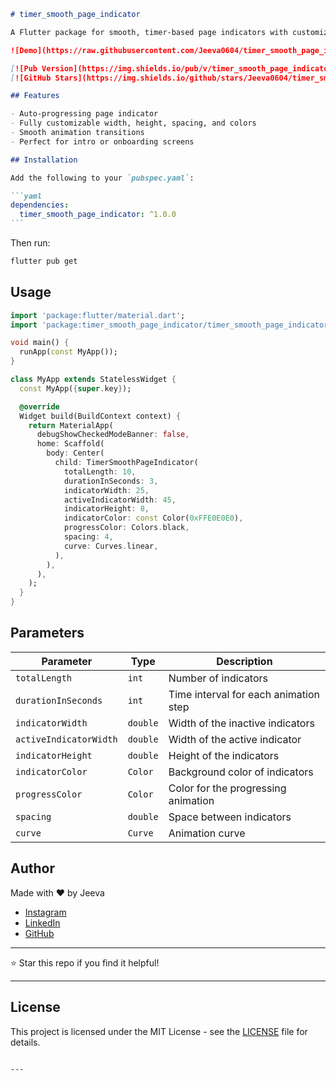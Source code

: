 ````md
# timer_smooth_page_indicator

A Flutter package for smooth, timer-based page indicators with customizable styling and transitions.

![Demo](https://raw.githubusercontent.com/Jeeva0604/timer_smooth_page_indicator/main/assets/example.gif)

[![Pub Version](https://img.shields.io/pub/v/timer_smooth_page_indicator.svg)](https://pub.dev/packages/timer_smooth_page_indicator)
[![GitHub Stars](https://img.shields.io/github/stars/Jeeva0604/timer_smooth_page_indicator.svg?style=social)](https://github.com/Jeeva0604/timer_smooth_page_indicator)

## Features

- Auto-progressing page indicator
- Fully customizable width, height, spacing, and colors
- Smooth animation transitions
- Perfect for intro or onboarding screens

## Installation

Add the following to your `pubspec.yaml`:

```yaml
dependencies:
  timer_smooth_page_indicator: ^1.0.0
```
````

Then run:

```bash
flutter pub get
```

## Usage

```dart
import 'package:flutter/material.dart';
import 'package:timer_smooth_page_indicator/timer_smooth_page_indicator.dart';

void main() {
  runApp(const MyApp());
}

class MyApp extends StatelessWidget {
  const MyApp({super.key});

  @override
  Widget build(BuildContext context) {
    return MaterialApp(
      debugShowCheckedModeBanner: false,
      home: Scaffold(
        body: Center(
          child: TimerSmoothPageIndicator(
            totalLength: 10,
            durationInSeconds: 3,
            indicatorWidth: 25,
            activeIndicatorWidth: 45,
            indicatorHeight: 8,
            indicatorColor: const Color(0xFFE0E0E0),
            progressColor: Colors.black,
            spacing: 4,
            curve: Curves.linear,
          ),
        ),
      ),
    );
  }
}
```

## Parameters

| Parameter              | Type     | Description                           |
| ---------------------- | -------- | ------------------------------------- |
| `totalLength`          | `int`    | Number of indicators                  |
| `durationInSeconds`    | `int`    | Time interval for each animation step |
| `indicatorWidth`       | `double` | Width of the inactive indicators      |
| `activeIndicatorWidth` | `double` | Width of the active indicator         |
| `indicatorHeight`      | `double` | Height of the indicators              |
| `indicatorColor`       | `Color`  | Background color of indicators        |
| `progressColor`        | `Color`  | Color for the progressing animation   |
| `spacing`              | `double` | Space between indicators              |
| `curve`                | `Curve`  | Animation curve                       |

## Author

Made with ❤️ by Jeeva

- [Instagram](https://www.instagram.com/jeeva_r45/)
- [LinkedIn](https://www.linkedin.com/in/jeeva-g-r0628)
- [GitHub](https://github.com/Jeeva0604)

---

⭐ Star this repo if you find it helpful!

---

## License

This project is licensed under the MIT License - see the [LICENSE](LICENSE) file for details.

```

---
```
